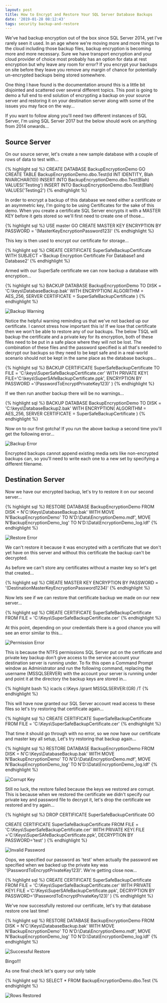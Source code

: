 ```yaml
---
layout: post
title: How to Encrypt and Restore Your SQL Server Database Backups
date: '2019-01-28 08:12:43'
tags: security backup-and-restore
---
```

We've had backup encryption out of the box since SQL Server 2014, yet I've rarely seen it used. In an age where we're moving more and more things to the cloud including those backup files, backup encryption is becoming more and more necessary. Sure we have transport encryption and your cloud provider of choice most probably has an option for data at rest encryption but why leave any room for error? If you encrypt your backups on site before they leave you remove any margin of chance for potentially un-encrypted backups being stored somewhere.

One thing I have found is the documentation around this is a little bit disjointed and scattered over several different topics. This post is going to demo a full end to end solution of encrypting a backup on your source server and restoring it on your destination server along with some of the issues you may face on the way...

If you want to follow along you'll need two different instances of SQL Server, I'm using SQL Server 2017 but the below should work on anything from 2014 onwards...

## Source Server ##

On our source server, let's create a new sample database with a couple of rows of data to test with...

{% highlight sql %}
CREATE DATABASE BackupEncryptionDemo
GO
CREATE TABLE BackupEncryptionDemo.dbo.Test(Id INT IDENTITY, Blah NVARCHAR(10))
INSERT INTO BackupEncryptionDemo.dbo.Test(Blah) VALUES('Testing')
INSERT INTO BackupEncryptionDemo.dbo.Test(Blah) VALUES('Testing2')
{% endhighlight %}

In order to encrypt a backup of this database we need either a certificate or an asymmetric key, I'm going to be using Certificates for the sake of this demo. When you create a certificate SQL Server encrypts it with a MASTER KEY before it gets stored so we'll first need to create one of those...

{% highlight sql %}
USE master
GO
CREATE MASTER KEY ENCRYPTION BY PASSWORD = '(MasterKeyEncryptionPassword123)'
{% endhighlight %}

This key is then used to encrypt our certificate for storage...

{% highlight sql %}
CREATE CERTIFICATE SuperSafeBackupCertificate 
WITH SUBJECT ='Backup Encryption Certificate For Database1 and Database2'
{% endhighlight %}

Armed with our SuperSafe certificate we can now backup a database with encryption...

{% highlight sql %}
BACKUP DATABASE BackupEncryptionDemo 
   TO DISK = 'C:\keys\DatabaseBackup.bak'
   WITH ENCRYPTION(
      ALGORITHM = AES_256, 
      SERVER CERTIFICATE = SuperSafeBackupCertificate
   )
{% endhighlight %}

![Backup Warning]({{site.url}}/content/images/2019-Backup-Encryption\warning.PNG)

Notice the helpful warning reminding us that we've not backed up our certificate. I cannot stress how important this is! If we lose that certificate then we won't be able to restore any of our backups. The below TSQL will backup the certificate and a private key for its encryption, both of these files need to be put in a safe place where they will not be lost. The combination of these files and the password specified is all that's needed to decrypt our backups so they need to be kept safe and in a real-world scenario should not be kept in the same place as the database backups...

{% highlight sql %}
BACKUP CERTIFICATE SuperSafeBackupCertificate 
   TO FILE = 'C:\keys\SuperSafeBackupCertificate.cer'
   WITH PRIVATE KEY(
      FILE='C:\keys\SuperSAfeBackupCertificate.ppk', 
      ENCRYPTION BY PASSWORD ='(PasswordToEncryptPrivateKey123)'
   )
{% endhighlight %}

If we then run another backup there will be no warnings...

{% highlight sql %}
BACKUP DATABASE BackupEncryptionDemo 
   TO DISK = 'C:\keys\DatabaseBackup2.bak'
   WITH ENCRYPTION(
      ALGORITHM = AES_256, 
      SERVER CERTIFICATE = SuperSafeBackupCertificate
   )
{% endhighlight %}

Now on to our first gotcha! If you run the above backup a second time you'll get the following error...

![Backup Error]({{site.url}}/content/images/2019-Backup-Encryption\backup-error.PNG)

Encrypted backups cannot append existing media sets like non-encrypted backups can, so you'll need to write each one to a new set by specifying a different filename. 

## Destination Server ##
Now we have our encrypted backup, let's try to restore it on our second server...

{% highlight sql %}
RESTORE DATABASE BackupEncryptionDemo 
   FROM DISK = N'C:\Keys\DatabaseBackup.bak' 
   WITH 
      MOVE N'BackupEncryptionDemo' TO N'D:\Data\EncryptionDemo.mdf', 
      MOVE N'BackupEncryptionDemo_log' TO N'D:\Data\EncryptionDemo_log.ldf'
{% endhighlight %}

![Restore Error]({{site.url}}/content/images/2019-Backup-Encryption\thumbprint_error.PNG)

We can't restore it because it was encrypted with a certificate that we don't yet have on this server and without this certificate the backup can't be decrypted. 

As before we can't store any certificates without a master key so let's get that created...

{% highlight sql %}
CREATE MASTER KEY ENCRYPTION BY PASSWORD = '(DestinationMasterKeyEncryptionPassword1234)'
{% endhighlight %}

Now lets see if we can restore that certificate backup we made on our new server...

{% highlight sql %}
CREATE CERTIFICATE SuperSafeBackupCertificate 
   FROM FILE = 'C:\Keys\SuperSafeBackupCertificate.cer'
{% endhighlight %}

At this point, depending on your credentials there is a good chance you will see an error similar to this...

![Permission Error]({{site.url}}/content/images/2019-Backup-Encryption\permission_error.PNG)

This is because the NTFS permissions SQL Server put on the certificate and private key backup don't give access to the service account your destination server is running under. To fix this open a Command Prompt window as Administrator and run the following command, replacing the username (MSSQLSERVER) with the account your server is running under and point it at the directory the backup keys are stored in...

{% highlight bash %}
icacls c:\Keys /grant MSSQLSERVER:(GR) /T
{% endhighlight %}

This will have now granted our SQL Server account read access to these files so let's try restoring that certificate again...

{% highlight sql %}
CREATE CERTIFICATE SuperSafeBackupCertificate 
   FROM FILE = 'C:\Keys\SuperSafeBackupCertificate.cer'
{% endhighlight %}

That time it should go through with no error, so we now have our certificate and master key all setup, Let's try restoring that backup again...

{% highlight sql %}
RESTORE DATABASE BackupEncryptionDemo 
   FROM DISK = N'C:\Keys\DatabaseBackup.bak' 
   WITH 
      MOVE N'BackupEncryptionDemo' TO N'D:\Data\EncryptionDemo.mdf', 
      MOVE N'BackupEncryptionDemo_log' TO N'D:\Data\EncryptionDemo_log.ldf'
{% endhighlight %}

![Corrupt Key]({{site.url}}/content/images/2019-Backup-Encryption\corrupt_key.PNG)

Still no luck, the restore failed because the keys we restored are corrupt. This is because when we restored the certificate we didn't specify our private key and password file to decrypt it, let's drop the certificate we restored and try again...

{% highlight sql %}
DROP CERTIFICATE SuperSafeBackupCertificate
GO

CREATE CERTIFICATE SuperSafeBackupCertificate 
   FROM FILE = 'C:\Keys\SuperSafeBackupCertificate.cer'
   WITH PRIVATE KEY(
      FILE ='C:\Keys\SuperSAfeBackupCertificate.ppk', 
      DECRYPTION BY PASSWORD='test'
   )
{% endhighlight %}

![Invalid Password]({{site.url}}/content/images/2019-Backup-Encryption\invalid_password.PNG)

Oops, we specified our password as 'test' when actually the password we specified when we backed up the private key was '(PasswordToEncryptPrivateKey123)'. We're getting close now...

{% highlight sql %}
CREATE CERTIFICATE SuperSafeBackupCertificate 
   FROM FILE = 'C:\Keys\SuperSafeBackupCertificate.cer'
   WITH PRIVATE KEY(
      FILE ='C:\Keys\SuperSAfeBackupCertificate.ppk', 
      DECRYPTION BY PASSWORD='(PasswordToEncryptPrivateKey123)'
   )
{% endhighlight %}

We've now successfully restored our certificate, let's try that database restore one last time!

{% highlight sql %}
RESTORE DATABASE BackupEncryptionDemo 
   FROM DISK = N'C:\Keys\DatabaseBackup.bak' 
   WITH 
      MOVE N'BackupEncryptionDemo' TO N'D:\Data\EncryptionDemo.mdf', 
      MOVE N'BackupEncryptionDemo_log' TO N'D:\Data\EncryptionDemo_log.ldf'
{% endhighlight %}

![Successful Restore]({{site.url}}/content/images/2019-Backup-Encryption\restored.PNG)

Bingo!!!

As one final check let's query our only table

{% highlight sql %}
SELECT * FROM BackupEncryptionDemo.dbo.Test
{% endhighlight %}

![Rows Restored]({{site.url}}/content/images/2019-Backup-Encryption\final_results.PNG)

